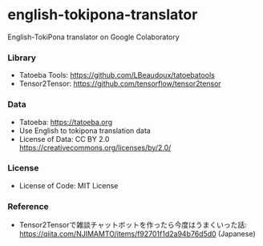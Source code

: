 # english-tokipona-translator

English-TokiPona translator on Google Colaboratory

### Library
- Tatoeba Tools: https://github.com/LBeaudoux/tatoebatools
- Tensor2Tensor: https://github.com/tensorflow/tensor2tensor

### Data
- Tatoeba: https://tatoeba.org
- Use English to tokipona translation data
- License of Data: CC BY 2.0 https://creativecommons.org/licenses/by/2.0/

### License
- License of Code: MIT License

### Reference 
- Tensor2Tensorで雑談チャットボットを作ったら今度はうまくいった話: https://qiita.com/NJIMAMTO/items/f92701f1d2a94b76d5d0 (Japanese)
